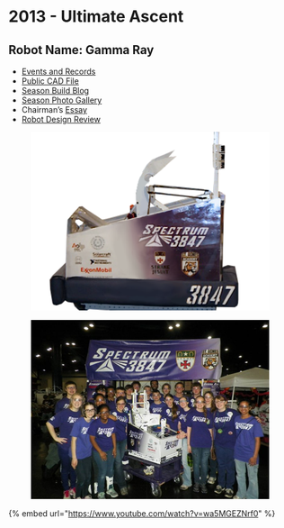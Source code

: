 # 2013 - Ultimate Ascent

## Robot Name: Gamma Ray

* [Events and Records](https://www.thebluealliance.com/team/3847/2013)
* [Public CAD File](https://grabcad.com/library/spectrum-2013-frc-robot-1)
* [Season Build Blog](http://blog.spectrum3847.org/2013/01/spectrum-3847-2013-frc-build-log-its.html)
* [Season Photo Gallery](https://photos.spectrum3847.org/2013-Competitions)
* Chairman’s [Essay](https://drive.google.com/file/d/1RxE3KZTUeg25hoS3dVmgAFst3RaTG-me/view?usp=sharing)
* [Robot Design Review](https://youtu.be/a8gVu7j571E)

<figure><img src="../.gitbook/assets/image (5) (1) (1).png" alt="" width="563"><figcaption></figcaption></figure>



<figure><img src="../.gitbook/assets/image (6) (1) (1).png" alt="" width="563"><figcaption></figcaption></figure>

{% embed url="https://www.youtube.com/watch?v=wa5MGEZNrf0" %}
